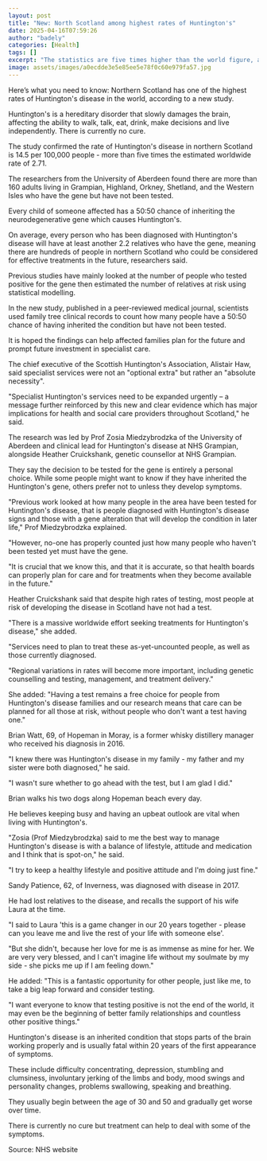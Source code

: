 ```yaml
---
layout: post
title: "New: North Scotland among highest rates of Huntington's"
date: 2025-04-16T07:59:26
author: "badely"
categories: [Health]
tags: []
excerpt: "The statistics are five times higher than the world figure, a University of Aberdeen study says."
image: assets/images/a0ecdde3e5e85ee5e78f0c60e979fa57.jpg
---
```


Here’s what you need to know: Northern Scotland has one of the highest rates of Huntington's disease in the world, according to a new study.

Huntington's is a hereditary disorder that slowly damages the brain, affecting the ability to walk, talk, eat, drink, make decisions and live independently. There is currently no cure.

The study confirmed the rate of Huntington's disease in northern Scotland is 14.5 per 100,000 people - more than five times the estimated worldwide rate of 2.71.

The researchers from the University of Aberdeen found there are more than 160 adults living in Grampian, Highland, Orkney, Shetland, and the Western Isles who have the gene but have not been tested.

Every child of someone affected has a 50:50 chance of inheriting the neurodegenerative gene which causes Huntington's.

On average, every person who has been diagnosed with Huntington's disease will have at least another 2.2 relatives who have the gene, meaning there are hundreds of people in northern Scotland who could be considered for effective treatments in the future, researchers said.

Previous studies have mainly looked at the number of people who tested positive for the gene then estimated the number of relatives at risk using statistical modelling.

In the new study, published in a peer-reviewed medical journal, scientists used family tree clinical records to count how many people have a 50:50 chance of having inherited the condition but have not been tested.

It is hoped the findings can help affected families plan for the future and prompt future investment in specialist care.

The chief executive of the Scottish Huntington's Association, Alistair Haw, said specialist services were not an "optional extra"  but rather an "absolute necessity". 

"Specialist Huntington's services need to be expanded urgently – a message further reinforced by this new and clear evidence which has major implications for health and social care providers throughout Scotland," he said. 

The research was led by Prof Zosia Miedzybrodzka of the University of Aberdeen and clinical lead for Huntington's disease at NHS Grampian, alongside Heather Cruickshank, genetic counsellor at NHS Grampian.

They say the decision to be tested for the gene is entirely a personal choice.  While some people might want to know if they have inherited the Huntington's gene, others prefer not to unless they develop symptoms.

"Previous work looked at how many people in the area have been tested for Huntington's disease, that is people diagnosed with Huntington's disease signs and those with a gene alteration that will develop the condition in later life," Prof  Miedzybrodzka explained.

"However, no-one has properly counted just how many people who haven't been tested yet must have the gene.

"It is crucial that we know this, and that it is accurate, so that health boards can properly plan for care and for treatments when they become available in the future."

Heather Cruickshank said that despite high rates of testing, most people at risk of developing the disease in Scotland have not had a test. 

"There is a massive worldwide effort seeking treatments for Huntington's disease," she added. 

"Services need to plan to treat these as-yet-uncounted people, as well as those currently diagnosed.

"Regional variations in rates will become more important, including genetic counselling and testing, management, and treatment delivery."

She added: "Having a test remains a free choice for people from Huntington's disease families and our research means that care can be planned for all those at risk, without people who don't want a test having one."

Brian Watt, 69, of Hopeman in Moray, is a former whisky distillery manager who received his diagnosis in 2016.

"I knew there was Huntington's disease in my family - my father and my sister were both diagnosed," he said.

"I wasn't sure whether to go ahead with the test, but I am glad I did."

Brian walks his two dogs along Hopeman beach every day.

He believes keeping busy and having an upbeat outlook are vital when living with Huntington's.

"Zosia (Prof Miedzybrodzka) said to me the best way to manage Huntington's disease is with a balance of lifestyle, attitude and medication and I think that is spot-on," he said.

"I try to keep a healthy lifestyle and positive attitude and I'm doing just fine."

Sandy Patience, 62, of Inverness, was diagnosed with disease in 2017.

He had lost relatives to the disease, and recalls the support of his wife Laura at the time.

"I said to Laura 'this is a game changer in our 20 years together - please can you leave me and live the rest of your life with someone else'.

"But she didn't, because her love for me is as immense as mine for her. We are very very blessed, and I can't imagine life without my soulmate by my side - she picks me up if I am feeling down."

He added: "This is a fantastic opportunity for other people, just like me, to take a big leap forward and consider testing.

"I want everyone to know that testing positive is not the end of the world, it may even be the beginning of better family relationships and countless other positive things."

Huntington's disease is an inherited condition that stops parts of the brain working properly and is usually fatal within 20 years of the first appearance of symptoms.

These include difficulty concentrating, depression, stumbling and clumsiness, involuntary jerking of the limbs and body, mood swings and personality changes, problems swallowing, speaking and breathing.

They usually begin between the age of 30 and 50 and gradually get worse over time.

There is currently no cure but treatment can help to deal with some of the symptoms.

Source: NHS website

